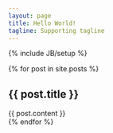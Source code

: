 ```yaml
---
layout: page
title: Hello World!
tagline: Supporting tagline
---
```

{% include JB/setup %}

{% for post in site.posts %}
<h2>{{ post.title }}</h2>
  <div class="post">
    {{ post.content }}
  </div>
{% endfor %}

